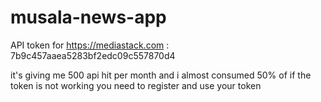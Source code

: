 # musala-news-app

API token for https://mediastack.com : 7b9c457aaea5283bf2edc09c557870d4

it's giving me 500 api hit per month and i almost consumed 50% of if the token is not working you need to register and use your token
